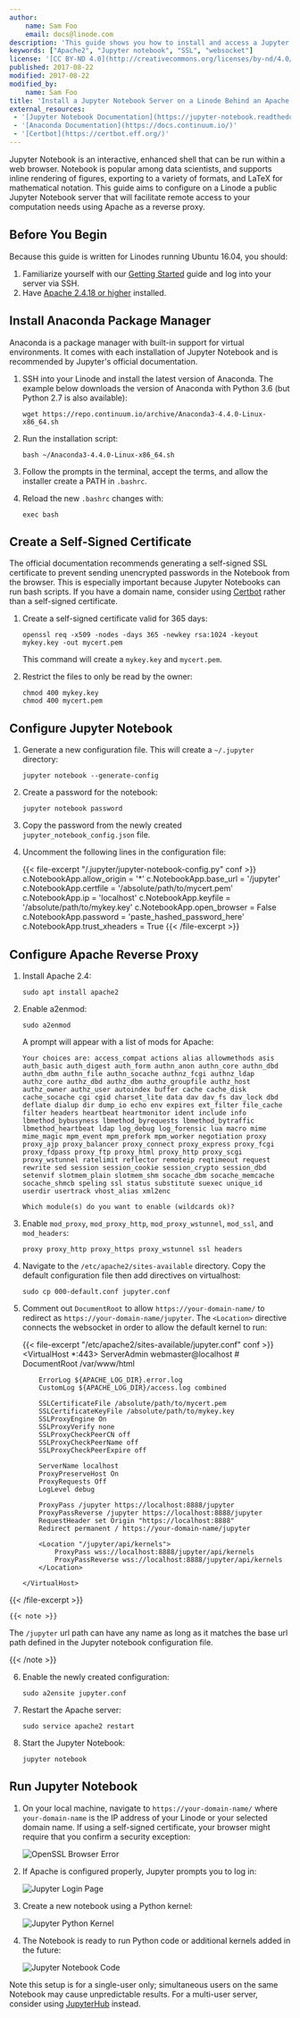 ```yaml
---
author:
    name: Sam Foo 
    email: docs@linode.com
description: 'This guide shows you how to install and access a Jupyter notebook on a Linode remotely and securely through an Apache reverse proxy.'
keywords: ["Apache2", "Jupyter notebook", "SSL", "websocket"]
license: '[CC BY-ND 4.0](http://creativecommons.org/licenses/by-nd/4.0/)'
published: 2017-08-22
modified: 2017-08-22
modified_by:
    name: Sam Foo
title: 'Install a Jupyter Notebook Server on a Linode Behind an Apache Reverse Proxy'
external_resources:
 - '[Jupyter Notebook Documentation](https://jupyter-notebook.readthedocs.io/en/stable/)'
 - '[Anaconda Documentation](https://docs.continuum.io/)'
 - '[Certbot](https://certbot.eff.org/)'
---
```


Jupyter Notebook is an interactive, enhanced shell that can be run within a web browser. Notebook is popular among data scientists, and supports inline rendering of figures, exporting to a variety of formats, and LaTeX for mathematical notation. This guide aims to configure on a Linode a public Jupyter Notebook server that will facilitate remote access to your computation needs using Apache as a reverse proxy. 

## Before You Begin

Because this guide is written for Linodes running Ubuntu 16.04, you should:

1.  Familiarize yourself with our [Getting Started](/docs/getting-started) guide and log into your server via SSH.
2.  Have [Apache 2.4.18 or higher](https://help.ubuntu.com/lts/serverguide/httpd.html) installed.

## Install Anaconda Package Manager

Anaconda is a package manager with built-in support for virtual environments. It comes with each installation of Jupyter Notebook and is recommended by Jupyter's official documentation.

1.  SSH into your Linode and install the latest version of Anaconda. The example below downloads the version of Anaconda with Python 3.6 (but Python 2.7 is also available):

        wget https://repo.continuum.io/archive/Anaconda3-4.4.0-Linux-x86_64.sh

2.  Run the installation script:

        bash ~/Anaconda3-4.4.0-Linux-x86_64.sh

3.  Follow the prompts in the terminal, accept the terms, and allow the installer create a PATH in `.bashrc`.

4.  Reload the new `.bashrc` changes with:

        exec bash

## Create a Self-Signed Certificate

The official documentation recommends generating a self-signed SSL certificate to prevent sending unencrypted passwords in the Notebook from the browser. This is especially important because Jupyter Notebooks can run bash scripts. If you have a domain name, consider using [Certbot](https://certbot.eff.org/#ubuntuxenial-apache) rather than a self-signed certificate.

1.  Create a self-signed certificate valid for 365 days:

        openssl req -x509 -nodes -days 365 -newkey rsa:1024 -keyout mykey.key -out mycert.pem 

    This command will create a `mykey.key` and `mycert.pem`.

2.  Restrict the files to only be read by the owner:

        chmod 400 mykey.key
        chmod 400 mycert.pem

## Configure Jupyter Notebook

1.  Generate a new configuration file. This will create a `~/.jupyter` directory:

        jupyter notebook --generate-config

2.  Create a password for the notebook:

        jupyter notebook password

3.  Copy the password from the newly created `jupyter_notebook_config.json` file.

4.  Uncomment the following lines in the configuration file:

    {{< file-excerpt "/.jupyter/jupyter-notebook-config.py" conf >}}
c.NotebookApp.allow_origin = '*'
        c.NotebookApp.base_url = '/jupyter'
        c.NotebookApp.certfile = '/absolute/path/to/mycert.pem'
        c.NotebookApp.ip = 'localhost'
        c.NotebookApp.keyfile = '/absolute/path/to/mykey.key'
        c.NotebookApp.open_browser = False
        c.NotebookApp.password = 'paste_hashed_password_here'
        c.NotebookApp.trust_xheaders = True
{{< /file-excerpt >}}


## Configure Apache Reverse Proxy

1.  Install Apache 2.4:

        sudo apt install apache2

2.  Enable a2enmod:

        sudo a2enmod

    A prompt will appear with a list of mods for Apache:

        Your choices are: access_compat actions alias allowmethods asis auth_basic auth_digest auth_form authn_anon authn_core authn_dbd authn_dbm authn_file authn_socache authnz_fcgi authnz_ldap authz_core authz_dbd authz_dbm authz_groupfile authz_host authz_owner authz_user autoindex buffer cache cache_disk cache_socache cgi cgid charset_lite data dav dav_fs dav_lock dbd deflate dialup dir dump_io echo env expires ext_filter file_cache filter headers heartbeat heartmonitor ident include info lbmethod_bybusyness lbmethod_byrequests lbmethod_bytraffic lbmethod_heartbeat ldap log_debug log_forensic lua macro mime mime_magic mpm_event mpm_prefork mpm_worker negotiation proxy proxy_ajp proxy_balancer proxy_connect proxy_express proxy_fcgi proxy_fdpass proxy_ftp proxy_html proxy_http proxy_scgi proxy_wstunnel ratelimit reflector remoteip reqtimeout request rewrite sed session session_cookie session_crypto session_dbd setenvif slotmem_plain slotmem_shm socache_dbm socache_memcache socache_shmcb speling ssl status substitute suexec unique_id userdir usertrack vhost_alias xml2enc

        Which module(s) do you want to enable (wildcards ok)?

3.  Enable `mod_proxy`, `mod_proxy_http`, `mod_proxy_wstunnel`, `mod_ssl`, and `mod_headers`:

        proxy proxy_http proxy_https proxy_wstunnel ssl headers

4.  Navigate to the `/etc/apache2/sites-available` directory. Copy the default configuration file then add directives on virtualhost:

        sudo cp 000-default.conf jupyter.conf

5.  Comment out `DocumentRoot` to allow `https://your-domain-name/` to redirect as `https://your-domain-name/jupyter`. The `<Location>` directive connects the websocket in order to allow the default kernel to run:

    {{< file-excerpt "/etc/apache2/sites-available/jupyter.conf" conf >}}
<VirtualHost *:443>
            ServerAdmin webmaster@localhost
        #   DocumentRoot /var/www/html

            ErrorLog ${APACHE_LOG_DIR}.error.log
            CustomLog ${APACHE_LOG_DIR}/access.log combined

            SSLCertificateFile /absolute/path/to/mycert.pem
            SSLCertificateKeyFile /absolute/path/to/mykey.key
            SSLProxyEngine On
            SSLProxyVerify none
            SSLProxyCheckPeerCN off
            SSLProxyCheckPeerName off
            SSLProxyCheckPeerExpire off

            ServerName localhost
            ProxyPreserveHost On
            ProxyRequests Off
            LogLevel debug

            ProxyPass /jupyter https://localhost:8888/jupyter
            ProxyPassReverse /jupyter https://localhost:8888/jupyter
            RequestHeader set Origin "https://localhost:8888"
            Redirect permanent / https://your-domain-name/jupyter

            <Location "/jupyter/api/kernels">
                ProxyPass wss://localhost:8888/jupyter/api/kernels
                ProxyPassReverse wss://localhost:8888/jupyter/api/kernels
            </Location>

        </VirtualHost>
{{< /file-excerpt >}}


    {{< note >}}
The `/jupyter` url path can have any name as long as it matches the base url path defined in the Jupyter notebook configuration file.

{{< /note >}}

6.  Enable the newly created configuration:

        sudo a2ensite jupyter.conf

7.  Restart the Apache server:

        sudo service apache2 restart

8.  Start the Jupyter Notebook:

        jupyter notebook

## Run Jupyter Notebook 

1.  On your local machine, navigate to `https://your-domain-name/` where `your-domain-name` is the IP address of your Linode or your selected domain name. If using a self-signed certificate, your browser might require that you confirm a security exception:

    ![OpenSSL Browser Error](/docs/assets/jupyter-add-exception.png)

2.  If Apache is configured properly, Jupyter prompts you to log in:

    ![Jupyter Login Page](/docs/assets/jupyter-login-page.png)

3.  Create a new notebook using a Python kernel:

    ![Jupyter Python Kernel](/docs/assets/jupyter-new-notebook.png)

4.  The Notebook is ready to run Python code or additional kernels added in the future:

    ![Jupyter Notebook Code](/docs/assets/jupyter-code-sample.png)

Note this setup is for a single-user only; simultaneous users on the same Notebook may cause unpredictable results. For a multi-user server, consider using [JupyterHub](https://github.com/jupyterhub/jupyterhub) instead.

